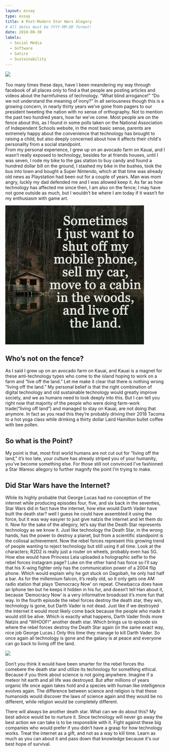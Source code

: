 ```yaml
---
layout: essay
type: essay
title: A Post-Modern Star Wars Alegory 
# All dates must be YYYY-MM-DD format!
date: 2018-08-30
labels:
  - Social Media
  - Software
  - Satire
  - Sustainability
---
```


<img class="ui image" src="{{ site.baseurl }}/images/vader.jpeg">

Too many times these days, have I been meandering my way through facebook of all places only to find a that people are posting articles and videos about the harmfulness of technology.  “What blind arrogance!” “Do we not understand the meaning of irony?” In all seriousness though this is a growing concern, in nearly thirty years we’ve gone from pagers to our president tweeting the nation with no sense of orthography.  Not to mention the past two hundred years, how far we’ve come.  Most people are on the fence about this, as I found in some polls taken on the National Association of Independent Schools website, in the most basic sense, parents are extremely happy about the convenience that technology has brought to raising a child, but also deeply concerned about how it affects their child's personality from a social standpoint.  
From my personal experience, I grew up on an avocado farm on Kauai, and I wasn’t really exposed to technology, besides for at friends houses, until I was seven, I rode my bike to the gas station to buy candy and found a hundred dollar bill on the ground, I stashed my bike in the bushes, took the bus into town and bought a Super Nintendo, which at that time was already old news as Playstation had been out for a couple of years.  Man was mom angry, luckly my dad defended me and I was allowed keep it.  As far as how technology has affected me since then, I am also on the fence; I may have not gone outside as much, but I wouldn’t be where I am today if it wasn’t for my enthusiasm with game art. 

<img class="ui medium right floated rounded image" src="../images/offTheLand.png">

## Who’s not on the fence?
As I said I grew up on an avocado farm on Kauai, and Kauai is a magnet for these anti-technology types who come to the island hoping to work on a farm and “live off the land.” Let me make it clear that there is nothing wrong “living off the land.” My personal belief is that the right combination of digital technology and old sustainable technology would greatly improve society, and we as humans need to look deeply into this.  But I can tell you right now that majority of the people who were doing farm-work trade(“living off land”) and managed to stay on Kauai, are not doing that anymore. In fact as you read this they’re probably driving their 2018 Tacoma to a hot yoga class while drinking a thirty dollar Laird Hamilton bullet coffee with bee pollen.   

## So what is the Point?
My point is that, most first world humans are not cut out for “living off the land,” it’s too late, your culture has already striped you of your humanity, you’ve become something else. For those still not convinced I’ve fashioned a Star Waresc allegory to further magnify the point I’m trying to make.  

## Did Star Wars have the Internet?
While its highly probable that George Lucas had no conception of the internet while producing episodes four, five, and six back in the seventies, Star Wars did in fact have the internet, how else would Darth Vader have built the death star? well I guess he could have assembled it using the force, but it was way easyier to just give natzis the internet and let them do it.  Now for the sake of the allegory, let’s say that the Death Star represents technology as we know it. Just like technology the Death Star, in the wrong hands, has the power to destroy a planet, but from a scientific standpoint is the collosal achievement. Now the rebel forces represent this growing trend of people wanting to reject technology but still using it all time.  Look at the characters; R2D2 is really just a router on wheels, probably even has 5G. How else would have Princess Leia uploaded a holographic selfie to the rebel forces instagram page? Luke on the other hand has force so I’ll say that his X-wing fighter only has the communication power of a 2004 flip phone. Which would explain why he got stuck on Dagobah, he only had half a bar.  As for the millennium falcon, it’s really old, so it only gets one AM radio station that plays ‘Democracy Now’ on repeat.  Chewbacca does have an Iphone ten but he keeps it hidden in his fur, and doesn’t tell Han about it, because ‘Democracy Now’ is a very informative broadcast it’s more fun that way. In the fourth episode the rebel forces destroy the death star, they win, technology is gone, but Darth Vader is not dead.  Just like if we destroyed the internet it would most likely come back because the people who made it would still be alive.  Which is exactly what happens, Darth Vader finds more Natzis and “WHOOF!” another death star.  Which brings us to episode six where the rebel forces destroy the Death Star again (in the same exact way, nice job George Lucas.) Only this time they manage to kill Darth Vader.  So once again all technology is gone and the galaxy is at peace and everyone can go back to living off the land.

<img class="ui image" src="{{ site.baseurl }}/images/cp3o.png">

Don’t you think it would have been smarter for the rebel forces tho comebere the death star and utilize its technology for something ethical. Because if you think about science is not going anywhere. Imagine if a meteor hit earth and all life was destroyed. But after millions of years organic life once again takes hold and a species with human like intelligence evolves again.  The difference between science and religion is that these humanoids would discover the laws of science again and they would be no different, while religion would be completely different. 

There will always be another death star. What can we do about this? My best advice would be to nurture it.  Since technology will never go away the best action we can take is to be responsible with it. Fight against these big companies who would prefer if you didn’t have a grasp for how technology works. Treat the internet as a gift, and not as a way to kill time. Learn as much as you can about it and pass down that knowledge because it's our best hope of survival. 

